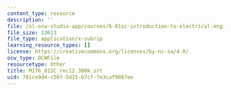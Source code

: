 ```yaml
---
content_type: resource
description: ''
file: /ol-ocw-studio-app/courses/6-01sc-introduction-to-electrical-engineering-and-computer-science-i-spring-2011/781ce9d4c56f5d15b7cffe3caf9067ee_MIT6_01SC_rec12_300k.vtt
file_size: 13613
file_type: application/x-subrip
learning_resource_types: []
license: https://creativecommons.org/licenses/by-nc-sa/4.0/
ocw_type: OCWFile
resourcetype: Other
title: MIT6_01SC_rec12_300k.srt
uid: 781ce9d4-c56f-5d15-b7cf-fe3caf9067ee
---
```

